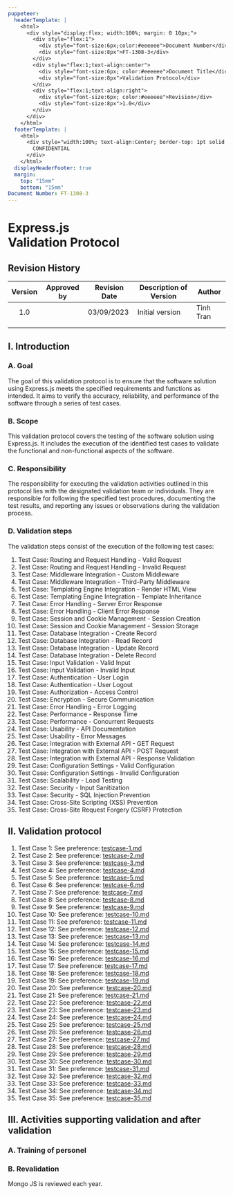 ```yaml
---
puppeteer:
  headerTemplate: |
    <html>
      <div style="display:flex; width:100%; margin: 0 10px;">
        <div style="flex:1">
          <div style="font-size:6px;color:#eeeeee">Document Number</div>
          <div style="font-size:8px">FT-1308-3</div>
        </div>
        <div style="flex:1;text-align:center">
          <div style="font-size:6px; color:#eeeeee">Document Title</div>
          <div style="font-size:8px">Validation Protocol</div>
        </div>
        <div style="flex:1;text-align:right">
          <div style="font-size:6px; color:#eeeeee">Revision</div>
          <div style="font-size:8px">1.0</div>
        </div>
      </div>
    </html>
  footerTemplate: |
    <html>
      <div style="width:100%; text-align:Center; border-top: 1pt solid #eeeeee; margin: 0 20px -10px 0; font-size: 8pt; color: #000000">
        CONFIDENTIAL
      </div>
    </html>
  displayHeaderFooter: true
  margin:
    top: "15mm"
    bottom: "15mm"
Document Number: FT-1308-3
---
```


# Express.js<br/>Validation Protocol

## Revision History

| Version | Approved by | Revision Date | Description of Version | Author |
| :-----: | ----------- | ------------- | ---------------------- | ------ |
|   1.0   |             | 03/09/2023    | Initial version        | Tinh Tran       |
|         |             |               |                        |        |
|         |             |               |                        |        |

<!-- pagebreak -->

## I. Introduction

### A. Goal

The goal of this validation protocol is to ensure that the software solution using Express.js meets the specified requirements and functions as intended. It aims to verify the accuracy, reliability, and performance of the software through a series of test cases.

### B. Scope

This validation protocol covers the testing of the software solution using Express.js. It includes the execution of the identified test cases to validate the functional and non-functional aspects of the software.

### C. Responsibility

The responsibility for executing the validation activities outlined in this protocol lies with the designated validation team or individuals. They are responsible for following the specified test procedures, documenting the test results, and reporting any issues or observations during the validation process.

### D. Validation steps

The validation steps consist of the execution of the following test cases:

1. Test Case: Routing and Request Handling - Valid Request
2. Test Case: Routing and Request Handling - Invalid Request
3. Test Case: Middleware Integration - Custom Middleware
4. Test Case: Middleware Integration - Third-Party Middleware
5. Test Case: Templating Engine Integration - Render HTML View
6. Test Case: Templating Engine Integration - Template Inheritance
7. Test Case: Error Handling - Server Error Response
8. Test Case: Error Handling - Client Error Response
9. Test Case: Session and Cookie Management - Session Creation
10. Test Case: Session and Cookie Management - Session Storage
11. Test Case: Database Integration - Create Record
12. Test Case: Database Integration - Read Record
13. Test Case: Database Integration - Update Record
14. Test Case: Database Integration - Delete Record
15. Test Case: Input Validation - Valid Input
16. Test Case: Input Validation - Invalid Input
17. Test Case: Authentication - User Login
18. Test Case: Authentication - User Logout
19. Test Case: Authorization - Access Control
20. Test Case: Encryption - Secure Communication
21. Test Case: Error Handling - Error Logging
22. Test Case: Performance - Response Time
23. Test Case: Performance - Concurrent Requests
24. Test Case: Usability - API Documentation
25. Test Case: Usability - Error Messages
26. Test Case: Integration with External API - GET Request
27. Test Case: Integration with External API - POST Request
28. Test Case: Integration with External API - Response Validation
29. Test Case: Configuration Settings - Valid Configuration
30. Test Case: Configuration Settings - Invalid Configuration
31. Test Case: Scalability - Load Testing
32. Test Case: Security - Input Sanitization
33. Test Case: Security - SQL Injection Prevention
34. Test Case: Cross-Site Scripting (XSS) Prevention
35. Test Case: Cross-Site Request Forgery (CSRF) Protection

<!-- pagebreak -->

## II. Validation protocol

1. Test Case 1: See preference: [testcase-1.md](https://itrvn.sharepoint.com/:t:/s/CNGTYCPHNITRVN-BackendTeam/EXzORNZpnjxNiioSgfsw4PQBNQTT0eguz39NARObWMiGNA?e=h5njBm)
2. Test Case 2: See preference: [testcase-2.md](https://itrvn.sharepoint.com/:t:/s/CNGTYCPHNITRVN-BackendTeam/Eflxmg9SCvpBlOT-zxV0ejUBofnDp0owOcGUjkx59PgqMA?e=1b16JC)
3. Test Case 3: See preference: [testcase-3.md](https://itrvn.sharepoint.com/:t:/s/CNGTYCPHNITRVN-BackendTeam/EWNn6jhCkQ1Iq_q_WaE_MD0BngkyfTgI6GmdbddDfolccw?e=pM7tv5)
4. Test Case 4: See preference: [testcase-4.md](https://itrvn.sharepoint.com/:t:/s/CNGTYCPHNITRVN-BackendTeam/EZs3rN17txBMk3FltGSeKycBSJmAWIR-ghFOXaKe08Vp5Q?e=DFhwjA)
5. Test Case 5: See preference: [testcase-5.md](https://itrvn.sharepoint.com/:t:/s/CNGTYCPHNITRVN-BackendTeam/EcayPkOhi6xPquXbUgb1ScMBkW8AwWQxiVSvnIdWfSoMRg?e=rYr3Q4)
6. Test Case 6: See preference: [testcase-6.md](https://itrvn.sharepoint.com/:t:/s/CNGTYCPHNITRVN-BackendTeam/EcHemqyIfQpMmsbk2lhdVHUB3YmyIQXAom6Zx4mm4AAc5g?e=Bpe1Uv)
7. Test Case 7: See preference: [testcase-7.md](https://itrvn.sharepoint.com/:t:/s/CNGTYCPHNITRVN-BackendTeam/ERtqzyTWz4NOhfpVa8J69UoBNlUGXW1oGv7QtwcieYjC0A?e=ypq70d)
8. Test Case 8: See preference: [testcase-8.md](https://itrvn.sharepoint.com/:t:/s/CNGTYCPHNITRVN-BackendTeam/EdFZ-3EfaS1NmHzG4pjLdWEB-mygrkb220XAwOXRsv7WFA?e=Byin4n)
9. Test Case 9: See preference: [testcase-9.md](https://itrvn.sharepoint.com/:t:/s/CNGTYCPHNITRVN-BackendTeam/EU7m3FPNdUFLjCNccSBVwn0B-tWnEfmtK94zOmotXUiAuw?e=JmZgqG)
10. Test Case 10: See preference: [testcase-10.md](https://itrvn.sharepoint.com/:t:/s/CNGTYCPHNITRVN-BackendTeam/Ec9-IUpFseRBlo6aMOWZiloBh7lrrZiB7uTszXOhiC4oAg?e=ddDWqd)
11. Test Case 11: See preference: [testcase-11.md](https://itrvn.sharepoint.com/:t:/s/CNGTYCPHNITRVN-BackendTeam/EbBjBLGV6QhHuxLpxNgSQXoBOPIerXHWAffT3o4oeLpZrg?e=OwWu8M)
12. Test Case 12: See preference: [testcase-12.md](https://itrvn.sharepoint.com/:t:/s/CNGTYCPHNITRVN-BackendTeam/Ec5ucpaFygRMo2TPMDA0JZ8BnnTrzp6OWAAXqK49r5yBeQ?e=reYwVH)
13. Test Case 13: See preference: [testcase-13.md](https://itrvn.sharepoint.com/:t:/s/CNGTYCPHNITRVN-BackendTeam/EV32ZxJ5PfFJiMl1NannjUwB_P420-Sut_vUu198BXdgTg?e=vFW7Yc)
14. Test Case 14: See preference: [testcase-14.md](https://itrvn.sharepoint.com/:t:/s/CNGTYCPHNITRVN-BackendTeam/EcQz05k1qbxDkcZG2Gm6OYwB9s5wb2ldf0XSmlyCZ5ki2Q?e=E7hdge)
15. Test Case 15: See preference: [testcase-15.md](https://itrvn.sharepoint.com/:t:/s/CNGTYCPHNITRVN-BackendTeam/ESDXOmUNjxFFkDUJiaDnsXYBaDHfeAEkYABmUYaZF-qToA?e=9GL37O)
16. Test Case 16: See preference: [testcase-16.md](https://itrvn.sharepoint.com/:t:/s/CNGTYCPHNITRVN-BackendTeam/ESUyRiw1IwtJiw5JGMsQGuMB9fp0vxaUP7Cs68EatvhjrQ?e=cUvncG)
17. Test Case 17: See preference: [testcase-17.md](https://itrvn.sharepoint.com/:t:/s/CNGTYCPHNITRVN-BackendTeam/Edgufcqn7vFJm-upqRlSz9EBkmV4zqabkqI4oTiSCls_IA?e=Y6C0Be)
18. Test Case 18: See preference: [testcase-18.md](https://itrvn.sharepoint.com/:t:/s/CNGTYCPHNITRVN-BackendTeam/Ed5OVW3Jy9FDnw7EIo-y40MBHuy2hXQGd1BGojE0K-Wd0g?e=7kZ6CY)
19. Test Case 19: See preference: [testcase-19.md](https://itrvn.sharepoint.com/:t:/s/CNGTYCPHNITRVN-BackendTeam/ER_6IguylilElCgHo4eY4rsBnqFjtKA6g1j_9gNrYF9ccQ?e=7LvAmC)
20. Test Case 20: See preference: [testcase-20.md](https://itrvn.sharepoint.com/:t:/s/CNGTYCPHNITRVN-BackendTeam/EZLOCDrh7_tBqcEGnH9bhNsBhqZPMStKHuxsGZ38TwQykQ?e=cFZbLH)
21. Test Case 21: See preference: [testcase-21.md](https://itrvn.sharepoint.com/:t:/s/CNGTYCPHNITRVN-BackendTeam/Ee1h2ZLUCptIrOJ-K_oq8HEB7kC9G4Uh4d40ulKQ5w1mxw?e=xcWRwd)
22. Test Case 22: See preference: [testcase-22.md](https://itrvn.sharepoint.com/:t:/s/CNGTYCPHNITRVN-BackendTeam/EbSlIcsBj0VNhUUHMOzrFAcBaKkhQBdiHlcH2t3fyfd8Rw?e=h327cH)
23. Test Case 23: See preference: [testcase-23.md](https://itrvn.sharepoint.com/:t:/s/CNGTYCPHNITRVN-BackendTeam/EdNPUWv3TgtKng_sej6rsE4BDt6Ud2lBmyeugJjMGURcXQ?e=Q7F8iq)
24. Test Case 24: See preference: [testcase-24.md](https://itrvn.sharepoint.com/:t:/s/CNGTYCPHNITRVN-BackendTeam/EXXL6d-lEwlEjPxxv8yb5YwBRadCZgukVPssp46JuwUvoQ?e=8QZBC1)
25. Test Case 25: See preference: [testcase-25.md](https://itrvn.sharepoint.com/:t:/s/CNGTYCPHNITRVN-BackendTeam/EZLMoXwm01ZKlQt47AhBsCEBpKNCnimx-9urKj5N8gXklw?e=59QZPA)
26. Test Case 26: See preference: [testcase-26.md](https://itrvn.sharepoint.com/:t:/s/CNGTYCPHNITRVN-BackendTeam/EVTuYIiRt31HlKqaMKCxVWEBWYQ6SrypZVSW5KVpIacZng?e=Ghe7Vh)
27. Test Case 27: See preference: [testcase-27.md](https://itrvn.sharepoint.com/:t:/s/CNGTYCPHNITRVN-BackendTeam/EUzfsTrHDD1AjrWR7WsKxCQBnYc36adr1C99estNHJP4VQ?e=4Md4rB)
28. Test Case 28: See preference: [testcase-28.md](https://itrvn.sharepoint.com/:t:/s/CNGTYCPHNITRVN-BackendTeam/ERNjhGTX1XlHicXMvHUKuPoB3g8XLx8FC5UsKIJ11WhCxg?e=NmDFDh)
29. Test Case 29: See preference: [testcase-29.md](https://itrvn.sharepoint.com/:t:/s/CNGTYCPHNITRVN-BackendTeam/EcsddajnbzlGrbYEyX88ttMBtmHoSytEz2kz26M-nI2yZA?e=07qAvb)
30. Test Case 30: See preference: [testcase-30.md](https://itrvn.sharepoint.com/:t:/s/CNGTYCPHNITRVN-BackendTeam/EQOPck_UQe5CiutxIKHRyVUB-MKzFEgYg5F9VMazFSigug?e=MhNJ18)
31. Test Case 31: See preference: [testcase-31.md](https://itrvn.sharepoint.com/:t:/s/CNGTYCPHNITRVN-BackendTeam/EYBoBIbVaGlGl_gVyakGi_kBxztpeNqJQFe5bpDOx56Ufg?e=VuVyKD)
32. Test Case 32: See preference: [testcase-32.md](https://itrvn.sharepoint.com/:t:/s/CNGTYCPHNITRVN-BackendTeam/EVaDz0pQ0nVGu46pQZv8fT4BLLmUpMdT9FW2iNG4YUUySw?e=djY5dc)
33. Test Case 33: See preference: [testcase-33.md](https://itrvn.sharepoint.com/:t:/s/CNGTYCPHNITRVN-BackendTeam/ER9dWJG_P7dGqXPU6g6AW4UBDa3oAhYlShapExUe092V4A?e=IsNKzs)
34. Test Case 34: See preference: [testcase-34.md](https://itrvn.sharepoint.com/:t:/s/CNGTYCPHNITRVN-BackendTeam/EW1uJLXCk61DiWtC-eq1B7cBRFdTasBeAMFo3NY2SsUeCw?e=4966ke)
35. Test Case 35: See preference: [testcase-35.md](https://itrvn.sharepoint.com/:t:/s/CNGTYCPHNITRVN-BackendTeam/EX6rBC_Q59ZOoYqbyTeU68QB7tOj_iSO0Rgr05yJwzFyUA?e=UW5e2I)

<!-- pagebreak -->

## III. Activities supporting validation and after validation

### A. Training of personel

### B. Revalidation

Mongo JS is reviewed each year.
